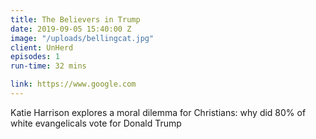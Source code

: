 ```yaml
---
title: The Believers in Trump
date: 2019-09-05 15:40:00 Z
image: "/uploads/bellingcat.jpg"
client: UnHerd
episodes: 1
run-time: 32 mins

link: https://www.google.com
---
```


Katie Harrison explores a moral dilemma for Christians: why did 80% of white evangelicals vote for Donald Trump